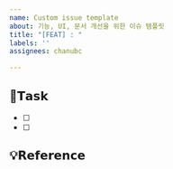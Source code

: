 ```yaml
---
name: Custom issue template
about: 기능, UI, 문서 개선을 위한 이슈 템플릿
title: "[FEAT] : "
labels: ''
assignees: chanubc

---
```


## 📌𝗧𝗮𝘀𝗸
- [ ] 
- [ ] 

## 💡𝗥𝗲𝗳𝗲𝗿𝗲𝗻𝗰𝗲
